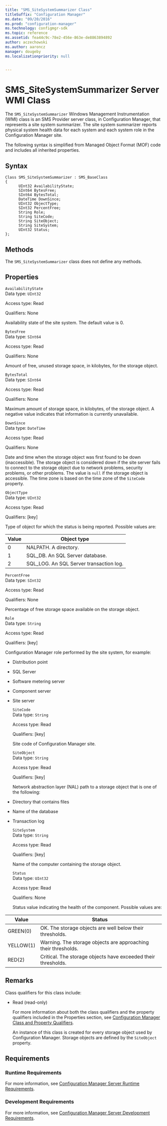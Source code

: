 ```yaml
---
title: "SMS_SiteSystemSummarizer Class"
titleSuffix: "Configuration Manager"
ms.date: "09/20/2016"
ms.prod: "configuration-manager"
ms.technology: configmgr-sdk
ms.topic: reference
ms.assetid: fea44c9c-78e2-456e-863e-de8863894892
author: aczechowski
ms.author: aaroncz
manager: dougeby
ms.localizationpriority: null


---
```

# SMS_SiteSystemSummarizer Server WMI Class
The `SMS_SiteSystemSummarizer` Windows Management Instrumentation (WMI) class is an SMS Provider server class, in Configuration Manager, that represents a site system summarizer. The site system summarizer reports physical system health data for each system and each system role in the Configuration Manager site.  

 The following syntax is simplified from Managed Object Format (MOF) code and includes all inherited properties.  

## Syntax  

```  
Class SMS_SiteSystemSummarizer : SMS_BaseClass  
{  
      UInt32 AvailabilityState;  
      SInt64 BytesFree;  
      SInt64 BytesTotal;  
      DateTime DownSince;  
      UInt32 ObjectType;  
      SInt32 PercentFree;  
      String Role;  
      String SiteCode;  
      String SiteObject;  
      String SiteSystem;  
      UInt32 Status;  
};  
```  

## Methods  
 The `SMS_SiteSystemSummarizer` class does not define any methods.  

## Properties  
 `AvailabilityState`  
 Data type: `UInt32`  

 Access type: Read  

 Qualifiers: None  

 Availability state of the site system. The default value is 0.  

 `BytesFree`  
 Data type: `SInt64`  

 Access type: Read  

 Qualifiers: None  

 Amount of free, unused storage space, in kilobytes, for the storage object.  

 `BytesTotal`  
 Data type: `SInt64`  

 Access type: Read  

 Qualifiers: None  

 Maximum amount of storage space, in kilobytes, of the storage object. A negative value indicates that information is currently unavailable.  

 `DownSince`  
 Data type: `DateTime`  

 Access type: Read  

 Qualifiers: None  

 Date and time when the storage object was first found to be down (inaccessible). The storage object is considered down if the site server fails to connect to the storage object due to network problems, security problems, or other problems. The value is `null` if the storage object is accessible. The time zone is based on the time zone of the `SiteCode` property.  

 `ObjectType`  
 Data type: `UInt32`  

 Access type: Read  

 Qualifiers: [key]  

 Type of object for which the status is being reported. Possible values are:  

| Value | Object type |
| ----- | ----------- |
|0|NALPATH. A directory.|  
|1|SQL_DB. An SQL Server database.|  
|2|SQL_LOG. An SQL Server transaction log.|  

 `PercentFree`  
 Data type: `SInt32`  

 Access type: Read  

 Qualifiers: None  

 Percentage of free storage space available on the storage object.  

 `Role`  
 Data type: `String`  

 Access type: Read  

 Qualifiers: [key]  

 Configuration Manager role performed by the site system, for example:  

- Distribution point  

- SQL Server  

- Software metering server  

- Component server  

- Site server  

  `SiteCode`  
  Data type: `String`  

  Access type: Read  

  Qualifiers: [key]  

  Site code of Configuration Manager site.  

  `SiteObject`  
  Data type: `String`  

  Access type: Read  

  Qualifiers: [key]  

  Network abstraction layer (NAL) path to a storage object that is one of the following:  

- Directory that contains files  

- Name of the database  

- Transaction log  

  `SiteSystem`  
  Data type: `String`  

  Access type: Read  

  Qualifiers: [key]  

  Name of the computer containing the storage object.  

  `Status`  
  Data type: `UInt32`  

  Access type: Read  

  Qualifiers: None  

  Status value indicating the health of the component. Possible values are:  

| Value | Status |
| ----- | ------ |
|GREEN(0)|OK. The storage objects are well below their thresholds.|  
|YELLOW(1)|Warning. The storage objects are approaching their thresholds.|  
|RED(2)|Critical. The storage objects have exceeded their thresholds.|  

## Remarks  
 Class qualifiers for this class include:  

- Read (read-only)  

  For more information about both the class qualifiers and the property qualifiers included in the Properties section, see [Configuration Manager Class and Property Qualifiers](../../../../../develop/reference/misc/class-and-property-qualifiers.md).  

  An instance of this class is created for every storage object used by Configuration Manager. Storage objects are defined by the `SiteObject` property.  

## Requirements  

### Runtime Requirements  
 For more information, see [Configuration Manager Server Runtime Requirements](../../../../../develop/core/reqs/server-runtime-requirements.md).  

### Development Requirements  
 For more information, see [Configuration Manager Server Development Requirements](../../../../../develop/core/reqs/server-development-requirements.md).  
